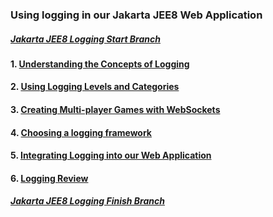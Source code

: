 ### Using logging in our Jakarta JEE8 Web Application

##### [Jakarta JEE8 Logging Start Branch](https://github.com/NicorDesigns/javawebdevcourse/tree/jee8web-logging-start)

#### 1. [Understanding the Concepts of Logging](jee8loggingconcepts.md)

#### 2. [Using Logging Levels and Categories](jee8logginglevels.md)

#### 3. [Creating Multi-player Games with WebSockets](jee8websocketgames.md) 

#### 4. [Choosing a logging framework](jee8webloggingframeworks.md)

#### 5. [Integrating Logging into our Web Application](jee8webloggingintegration.md)

#### 6. [Logging Review](jee8webloggingreview.md)


##### [Jakarta JEE8 Logging Finish Branch](https://github.com/NicorDesigns/javawebdevcourse/tree/jee8web-logging-end)
    

